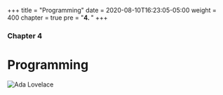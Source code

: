 +++
title = "Programming"
date = 2020-08-10T16:23:05-05:00
weight = 400
chapter = true
pre = "<b>4. </b>"
+++

### Chapter 4

# Programming

![Ada Lovelace](https://upload.wikimedia.org/wikipedia/commons/0/0f/Ada_lovelace.jpg)

<!-- TODO Add Liskov Talk from SIGCSE? -->